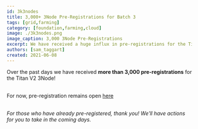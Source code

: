 ```yaml
---
id: 3k3nodes
title: 3,000+ 3Node Pre-Registrations for Batch 3
tags: [grid,farming]
category: [foundation,farming,cloud]
image: ./3k3nodes.png
image_caption: 3,000 3Node Pre-Registrations
excerpt: We have received a huge influx in pre-registrations for the Titan V2 3Node. Thank you!
authors: [sam_taggart]
created: 2021-06-08
---
```


Over the past days we have received **more than 3,000 pre-registrations** for the Titan V2 3Node!
<br/>
<br/>

For now, pre-registration remains open [here](http://next3nodebatch.threefold.io/)
<br/>
<br/>

*For those who have already pre-registered, thank you! We'll have actions for you to take in the coming days.*

